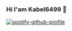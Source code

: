### Hi I'am Kabel6499 👋

[![spotify-github-profile](https://spotify-github-profile.vercel.app/api/view?uid=31hhx5p6sqoji2t5u5s53j4zaa6i&cover_image=true&theme=default&show_offline=false&background_color=000000&interchange=false&bar_color=53b14f&bar_color_cover=false)](https://github.com/kittinan/spotify-github-profile)
